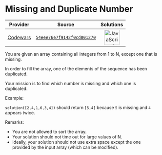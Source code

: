 [_metadata_:generated]: - "true"

# Missing and Duplicate Number

<!-- INFO TABLE BEGIN -->

| Provider                                        | Source                                                                               | Solutions                                                                                                                                                    |
| :---------------------------------------------: | :----------------------------------------------------------------------------------: | :----------------------------------------------------------------------------------------------------------------------------------------------------------: |
| [Codewars](../../../docs/providers/Codewars.md) | [`54eee76e7f9142f0cd001270`](https://www.codewars.com/kata/54eee76e7f9142f0cd001270) | [<img src="https://res.cloudinary.com/rascaltwo/image/upload/v1631924076/javascript_ehszr7.svg" alt="JavaScript" title="JavaScript" width="50" />](solve.js) |

<!-- INFO TABLE END -->

You are given an array containing all integers from 1 to N, except one that is missing.

In order to fill the array, one of the elements of the sequence has been duplicated.

Your mission is to find which number is missing and which one is duplicated.

Example:

`solution([2,4,1,6,3,4])` should return `[5,4]` because `5` is missing and `4` appears twice.

Remarks:

- You are not allowed to sort the array.
- Your solution should not time out for large values of N.
- Ideally, your solution should not use extra space except the one provided by the input array (which can be modified).
